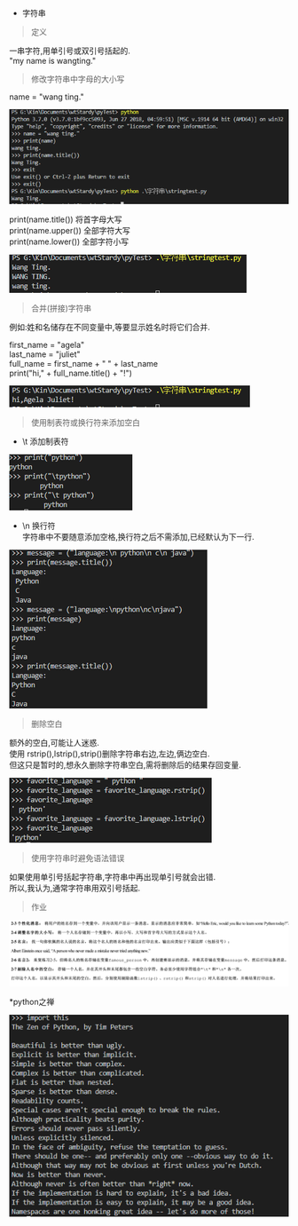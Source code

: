 * 字符串  

> 定义  

一串字符,用单引号或双引号括起的.  
"my name is wangting."  

> 修改字符串中字母的大小写 

name = "wang ting."

![大写](修改字母为大写.PNG)  

print(name.title())  将首字母大写   
print(name.upper())  全部字符大写  
print(name.lower())  全部字符小写  

![大小写](大小写.PNG)  

> 合并(拼接)字符串  

例如:姓和名储存在不同变量中,等要显示姓名时将它们合并.

first_name = "agela"  
last_name = "juliet"  
full_name = first_name + " " + last_name  
print("hi," + full_name.title() + "!")  

![合并](合并(拼接).PNG)  

> 使用制表符或换行符来添加空白  

* \t 添加制表符  

![制表符](制表符.PNG)  

* \n 换行符  
字符串中不要随意添加空格,换行符之后不需添加,已经默认为下一行.

![换行符](换行符.PNG)

> 删除空白  

额外的空白,可能让人迷惑.  
使用 rstrip(),lstrip(),strip()删除字符串右边,左边,俩边空白.   
但这只是暂时的,想永久删除字符串空白,需将删除后的结果存回变量.

![删除空白](删除空白.PNG)  

> 使用字符串时避免语法错误  

如果使用单引号括起字符串,字符串中再出现单引号就会出错.  
所以,我认为,通常字符串用双引号括起.  

> 作业  

![作业](作业.PNG)  

*python之禅

![python](python之禅.PNG)  



